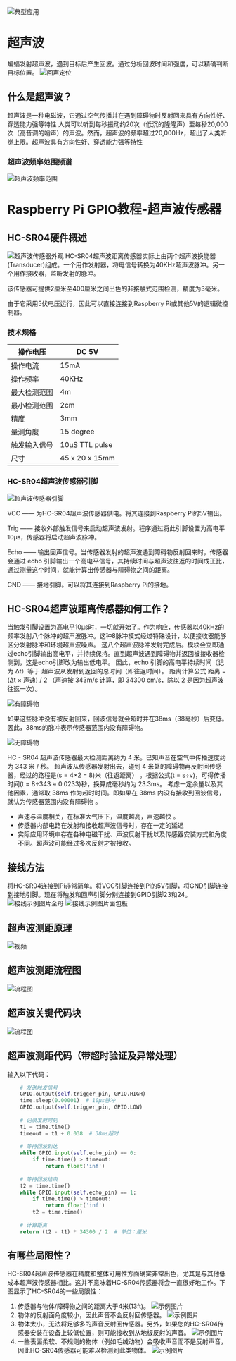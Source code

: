 ![典型应用](./pics/usage.GIF)
# 超声波
蝙蝠发射超声波，遇到目标后产生回波。通过分析回波时间和强度，可以精确判断目标位置。
![回声定位](https://ts1.tc.mm.bing.net/th/id/R-C.4edea0a3749ec417b9e6bc3985db5adb?rik=i4TZ5eLrkpyjig&riu=http%3a%2f%2fn.sinaimg.cn%2fsinakd20123%2f98%2fw1098h600%2f20210119%2fac13-khxeamv6555224.jpg&ehk=E3miaUbFGpNv7bA0ejWbwbnTovzi%2bUhHetPddhJ9sLk%3d&risl=&pid=ImgRaw&r=0)

## 什么是超声波？
超声波是一种电磁波，它通过空气传播并在遇到障碍物时反射回来具有方向性好、穿透能力强等特性
人类可以听到每秒振动约20次（低沉的隆隆声）至每秒20,000次（高音调的哨声）的声波。然而，超声波的频率超过20,000Hz，超出了人类听觉上限。超声波具有方向性好、穿透能力强等特性

### 超声波频率范围频谱
![超声波频率范围](https://img2023.cnblogs.com/blog/2829072/202305/2829072-20230520163327969-25370657.png)
# Raspberry Pi GPIO教程-超声波传感器

## HC-SR04硬件概述
![超声波传感器外观](https://www.zunxiang18.com/uploads/allimg/180727/150S91517-0.jpg)
HC-SR04超声波距离传感器实际上由两个超声波换能器(Transducer)组成。一个用作发射器，将电信号转换为40KHz超声波脉冲。另一个用作接收器，监听发射的脉冲。

该传感器可提供2厘米至400厘米之间出色的非接触式范围检测，精度为3毫米。

由于它采用5伏电压运行，因此可以直接连接到Raspberry Pi或其他5V的逻辑微控制器。

### 技术规格
|操作电压|DC 5V|
|----|----|
|操作电流|15mA|
|操作频率|40KHz|
|最大检测范围|4m|
|最小检测范围|2cm|
|精度|3mm|
|量测角度|15 degree|
|触发输入信号|10µS TTL pulse|
|尺寸|45 x 20 x 15mm|

### HC-SR04超声波传感器引脚

![超声波传感器引脚](./pics/超声波引脚图.png)

VCC —— 为HC-SR04超声波传感器供电。将其连接到Raspberry Pi的5V输出。

Trig —— 接收外部触发信号来启动超声波发射。程序通过将此引脚设置为高电平10µs，传感器将启动超声波脉冲。

Echo —— 输出回声信号。当传感器发射的超声波遇到障碍物反射回来时，传感器会通过 echo 引脚输出一个高电平信号，其持续时间与超声波往返的时间成正比，通过测量这个时间，就能计算出传感器与障碍物之间的距离。

GND —— 接地引脚。可以将其连接到Raspberry Pi的接地。

## HC-SR04超声波距离传感器如何工作？
当触发引脚设置为高电平10µs时，一切就开始了。作为响应，传感器以40kHz的频率发射八个脉冲的超声波脉冲。这种8脉冲模式经过特殊设计，以便接收器能够区分发射脉冲和环境超声波噪声。
这八个超声波脉冲发射完成后。模块会立即通过echo引脚输出高电平，并持续保持。直到超声波遇到障碍物并返回被接收器检测到，这是echo引脚改为输出低电平。
因此，echo 引脚的高电平持续时间（记为 Δt）等于 超声波从发射到返回的总时间（即往返时间）。
距离计算公式
距离 = (Δt × 声速) / 2
（声速按 343m/s 计算，即 34300 cm/s，除以 2 是因为超声波往返一次）。

![有障碍物](./pics/有障碍.gif)

如果这些脉冲没有被反射回来，回波信号就会超时并在38ms（38毫秒）后变低。因此，38ms的脉冲表示传感器范围内没有障碍物。

![无障碍物](./pics/无障碍.gif)

HC - SR04 超声波传感器最大检测距离约为 4 米。已知声音在空气中传播速度约为 343 米 / 秒。
超声波从传感器发射出去，碰到 4 米处的障碍物再反射回传感器，经过的路程是\(s = 4×2 = 8\)米（往返距离） 。根据公式\(t = s÷v\)，可得传播时间\(t = 8÷343 ≈ 0.0233\)秒，换算成毫秒约为 23.3ms。
考虑一定余量以及其他因素，通常取 38ms 作为超时时间。即如果在 38ms 内没有接收到回波信号，就认为传感器范围内没有障碍物 。
- 声速与温度相关，在标准大气压下，温度越高，声速越快 。
- 传感器内部电路在发射和接收超声波信号时，存在一定的延迟
- 实际应用环境中存在各种电磁干扰、声波反射干扰以及传感器安装方式和角度不同。超声波可能经过多次反射才被接收。

## 接线方法
将HC-SR04连接到Pi非常简单。将VCC引脚连接到Pi的5V引脚，将GND引脚连接到接地引脚。现在将触发和回声引脚分别连接到GPIO引脚23和24。
![接线示例图片全母](./pics/全母连接图.png)
![接线示例图片面包板](https://mc.dfrobot.com.cn/data/attachment/forum/201907/12/160432tmj1py2s1aborbq0.png)
## 超声波测距原理
![视频](https://gitee.com/mylylka/video/raw/master/超声测距.gif)
## 超声波测距流程图
![流程图](./pics/flow_chart.jpg)
## 超声波关键代码块
![流程图](./pics/chart2code.png)
## 超声波测距代码（带超时验证及异常处理）
输入以下代码：
```python
    # 发送触发信号
    GPIO.output(self.trigger_pin, GPIO.HIGH)
    time.sleep(0.00001)  # 10μs脉冲
    GPIO.output(self.trigger_pin, GPIO.LOW)
            
    # 记录发射时刻
    t1 = time.time()
    timeout = t1 + 0.038  # 38ms超时
            
    # 等待回波到达
    while GPIO.input(self.echo_pin) == 0:
        if time.time() > timeout:
            return float('inf')
            
    # 等待回波结束
    t2 = time.time()
    while GPIO.input(self.echo_pin) == 1:
        if time.time() > timeout:
            return float('inf')
        t2 = time.time()
            
    # 计算距离
    return (t2 - t1) * 34300 / 2  # 单位：厘米

```
## 有哪些局限性？
HC-SR04超声波传感器在精度和整体可用性方面确实非常出色，尤其是与其他低成本超声波传感器相比。这并不意味着HC-SR04传感器将会一直很好地工作。下图显示了HC-SR04的一些局限性：
1. 传感器与物体/障碍物之间的距离大于4米(13ft)。
![示例图片](./pics/error1.png)
2. 物体的反射面角度较小，因此声音不会反射回传感器。
![示例图片](./pics/error2.png)
3. 物体太小，无法将足够多的声音反射回传感器。另外，如果您的HC-SR04传感器安装在设备上较低位置，则可能接收到从地板反射的声音。
![示例图片](./pics/error3.png)
4. 一些表面柔软、不规则的物体（例如毛绒动物）会吸收声音而不是反射声音，因此HC-SR04传感器可能难以检测到此类物体。
![示例图片](./pics/error4.png)
